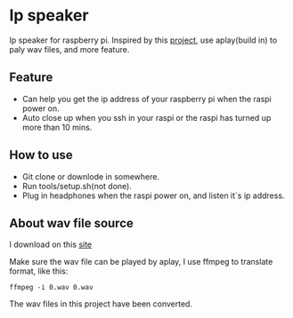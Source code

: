 # Ip speaker

Ip speaker for raspberry pi.
Inspired by this [project](https://github.com/ma6174/speak_raspi_ip), use aplay(build in) to paly wav files, and more feature.

## Feature

* Can help you get the ip address of your raspberry pi when the raspi power on.
* Auto close up when you ssh in your raspi or the raspi has turned up more than 10 mins.

## How to use

* Git clone or downlode in somewhere.
* Run tools/setup.sh(not done).
* Plug in headphones when the raspi power on, and listen it`s ip address.

## About wav file source

I download on this [site](https://evolution.voxeo.com/library/audio/prompts/numbers/index.jsp)

Make sure the wav file can be played by aplay, I use ffmpeg to translate format, like this:

```shell
ffmpeg -i 0.wav 0.wav
```

The wav files in this project have been converted.
